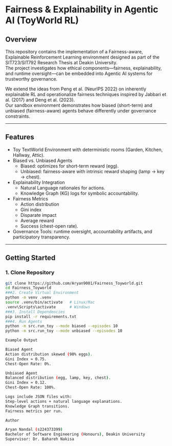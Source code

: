 # Fairness & Explainability in Agentic AI (ToyWorld RL)

## Overview
This repository contains the implementation of a Fairness-aware, Explainable Reinforcement Learning environment designed as part of the SIT723/SIT792 Research Thesis at Deakin University.  
The project investigates how ethical components—fairness, explainability, and runtime oversight—can be embedded into Agentic AI systems for trustworthy governance.

We extend the ideas from Peng et al. (NeurIPS 2022) on inherently explainable RL and operationalize fairness techniques inspired by Jabbari et al. (2017) and Deng et al. (2023).  
Our sandbox environment demonstrates how biased (short-term) and unbiased (fairness-aware) agents behave differently under governance constraints.

---

## Features
- Toy TextWorld Environment with deterministic rooms (Garden, Kitchen, Hallway, Attic).
- Biased vs. Unbiased Agents  
  - Biased: optimizes for short-term reward (egg).  
  - Unbiased: fairness-aware with intrinsic reward shaping (lamp → key → chest).  
- Explainability Integration  
  - Natural Language rationales for actions.  
  - Knowledge Graph (KG) logs for symbolic accountability.  
- Fairness Metrics  
  - Action distribution  
  - Gini index  
  - Disparate impact  
  - Average reward  
  - Success (chest-open rate).  
- Governance Tools: runtime oversight, accountability artifacts, and participatory transparency.

---

## Getting Started

### 1. Clone Repository
```bash
git clone https://github.com/Aryan9001/Fairness_Toyworld.git
cd Fairness_Toyworld
###2. Create Virtual Environment
python -m venv .venv
source .venv/bin/activate   # Linux/Mac
.venv\Scripts\activate      # Windows
###3. Install Dependencies
pip install -r requirements.txt
###4. Run Agents
python -m src.run_toy --mode biased --episodes 10
python -m src.run_toy --mode unbiased --episodes 10

Example Output

Biased Agent
Action distribution skewed (90% eggs).
Gini Index ≈ 0.75.
Chest-Open Rate: 0%.

Unbiased Agent
Balanced distribution (egg, lamp, key, chest).
Gini Index ≈ 0.12.
Chest-Open Rate: 100%.

Logs include JSON files with:
Step-level actions + natural language explanations.
Knowledge Graph transitions.
Fairness metrics per run.

Author

Aryan Nandal (s224373399)
Bachelor of Software Engineering (Honours), Deakin University
Supervisor: Dr. Bahareh Nakisa
